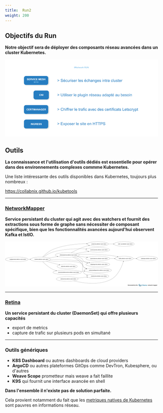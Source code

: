 ```yaml
---
title:  Run2
weight: 200
---
```


## Objectifs du Run

**Notre objectif sera de déployer des composants réseau avancées dans un cluster Kubernetes.**

![](../../static/img/kubernetes/200-Run2.png)

## Outils 

**La connaissance et l'utilisation d'outils dédiés est essentielle pour opérer dans des environnements complexes commme Kubernetes.**

Une liste intéressante des outils disponibles dans Kubernetes, toujours plus nombreux : 

https://collabnix.github.io/kubetools

--- 

### [NetworkMapper](https://github.com/otterize/network-mapper) 

**Service persistant du cluster qui agit avec des watchers et fournit des extractions sous forme de graphe sans nécessiter de composant spécifique, bien que les fonctionnalités avancées aujourd'hui observent Kafka et IstIO.** 

![](../../static/img/kubernetes/network-tapper-map.png)

---

### [Retina](https://retina.sh/) 

**Un service persistant du cluster (DaemonSet) qui offre plusieurs capacités**

- export de metrics 
- capture de trafic sur plusieurs pods en simultané


---

### Outils génériques

- **K8S Dashboard** ou autres dashboards de cloud providers
- **ArgoCD** ou autres plateformes GitOps comme DevTron, Kubesphere, ou d'autres
- **Weave Scope** prometteur mais weave a fait faillite
- **K9S** qui fournit une interface avancée en shell

**Dans l'ensemble il n'existe pas de solution parfaite.** 

Cela provient notamment du fait que les [metriques natives de Kubernetes](https://kubernetes.io/docs/reference/instrumentation/metrics/) sont pauvres en informations réseau.